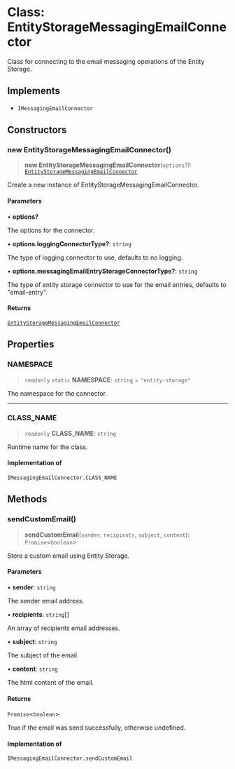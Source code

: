 # Class: EntityStorageMessagingEmailConnector

Class for connecting to the email messaging operations of the Entity Storage.

## Implements

- `IMessagingEmailConnector`

## Constructors

### new EntityStorageMessagingEmailConnector()

> **new EntityStorageMessagingEmailConnector**(`options`?): [`EntityStorageMessagingEmailConnector`](EntityStorageMessagingEmailConnector.md)

Create a new instance of EntityStorageMessagingEmailConnector.

#### Parameters

• **options?**

The options for the connector.

• **options.loggingConnectorType?**: `string`

The type of logging connector to use, defaults to no logging.

• **options.messagingEmailEntryStorageConnectorType?**: `string`

The type of entity storage connector to use for the email entries, defaults to "email-entry".

#### Returns

[`EntityStorageMessagingEmailConnector`](EntityStorageMessagingEmailConnector.md)

## Properties

### NAMESPACE

> `readonly` `static` **NAMESPACE**: `string` = `"entity-storage"`

The namespace for the connector.

***

### CLASS\_NAME

> `readonly` **CLASS\_NAME**: `string`

Runtime name for the class.

#### Implementation of

`IMessagingEmailConnector.CLASS_NAME`

## Methods

### sendCustomEmail()

> **sendCustomEmail**(`sender`, `recipients`, `subject`, `content`): `Promise`\<`boolean`\>

Store a custom email using Entity Storage.

#### Parameters

• **sender**: `string`

The sender email address.

• **recipients**: `string`[]

An array of recipients email addresses.

• **subject**: `string`

The subject of the email.

• **content**: `string`

The html content of the email.

#### Returns

`Promise`\<`boolean`\>

True if the email was send successfully, otherwise undefined.

#### Implementation of

`IMessagingEmailConnector.sendCustomEmail`
